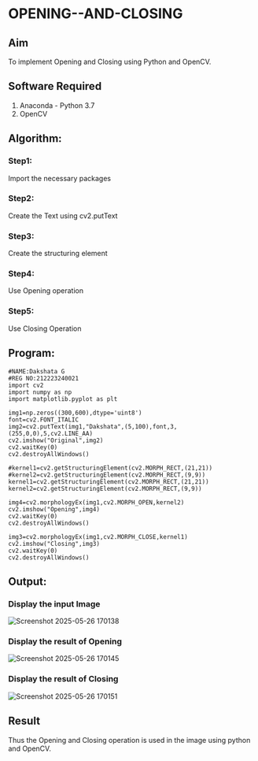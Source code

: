 # OPENING--AND-CLOSING
## Aim
To implement Opening and Closing using Python and OpenCV.

## Software Required
1. Anaconda - Python 3.7
2. OpenCV
## Algorithm:
### Step1:
Import the necessary packages


### Step2:
Create the Text using cv2.putText

### Step3:
Create the structuring element

### Step4:
Use Opening operation

### Step5:
Use Closing Operation

 
## Program:
```
#NAME:Dakshata G
#REG NO:212223240021
import cv2
import numpy as np
import matplotlib.pyplot as plt

img1=np.zeros((300,600),dtype='uint8')
font=cv2.FONT_ITALIC
img2=cv2.putText(img1,"Dakshata",(5,100),font,3,(255,0,0),5,cv2.LINE_AA)
cv2.imshow("Original",img2)
cv2.waitKey(0)
cv2.destroyAllWindows()

#kernel1=cv2.getStructuringElement(cv2.MORPH_RECT,(21,21))
#kernel2=cv2.getStructuringElement(cv2.MORPH_RECT,(9,9))
kernel1=cv2.getStructuringElement(cv2.MORPH_RECT,(21,21))
kernel2=cv2.getStructuringElement(cv2.MORPH_RECT,(9,9))

img4=cv2.morphologyEx(img1,cv2.MORPH_OPEN,kernel2)
cv2.imshow("Opening",img4)
cv2.waitKey(0)
cv2.destroyAllWindows()

img3=cv2.morphologyEx(img1,cv2.MORPH_CLOSE,kernel1)
cv2.imshow("Closing",img3)
cv2.waitKey(0)
cv2.destroyAllWindows()
```
## Output:

### Display the input Image

![Screenshot 2025-05-26 170138](https://github.com/user-attachments/assets/87ea4eb3-74b7-457b-9d4c-633482b11d11)



### Display the result of Opening

![Screenshot 2025-05-26 170145](https://github.com/user-attachments/assets/dca59133-0a94-4a56-844c-fe24ffbcc318)




### Display the result of Closing

![Screenshot 2025-05-26 170151](https://github.com/user-attachments/assets/73e2e64f-ea76-4fbb-a430-eb89c7fe93cf)





## Result
Thus the Opening and Closing operation is used in the image using python and OpenCV.
